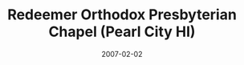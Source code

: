 ---
date: &id001 2007-02-02
end_date: null
location:
  address: Pearl City Elementary School, 1090 Waimano Home Road
  city: Pearl City
  state: HI
minister:
- end: null
  name: Douglas L. Watson
  start: 2008-01-01
  type: Organizing Pastor
ministers:
- Douglas L. Watson
name: Redeemer Orthodox Presbyterian Chapel
names:
- end: null
  name: Redeemer Orthodox Presbyterian Chapel
  start: 2007-02-02
origination_date: *id001
raw_data: "HAWAII\nPearl City\nRedeemer Orthodox Presbyterian Chapel  (February 2,\
  \ 2007\u2013 )\nPearl City Elementary School, 1090 Waimano Home Road\nOrg. Pastor:\
  \ Douglas L. Watson, 2008-"
received_from: null
states:
- HI
status:
  active: true
  end_date: null
  reason: null
  received_from: null
  withdrawal_to: null
title: Redeemer Orthodox Presbyterian Chapel (Pearl City HI)

---